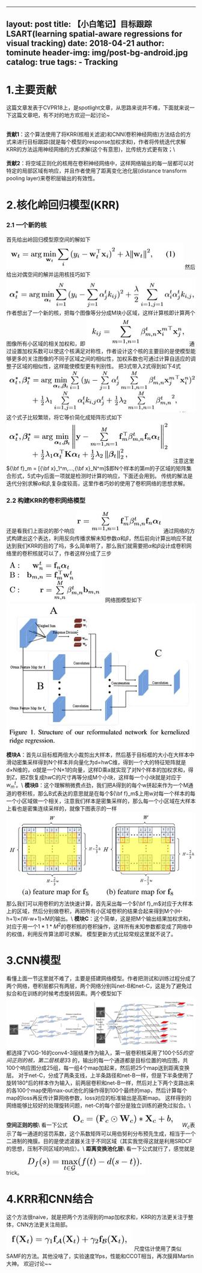 ﻿
---
layout:     post
title:      【小白笔记】目标跟踪LSART(learning spatial-aware regressions for visual tracking)
date:       2018-04-21
author:     tominute
header-img: img/post-bg-android.jpg
catalog: true
tags:
    - Tracking
---

# 1.主要贡献
这篇文章发表于CVPR18上，是spotlight文章，从思路来说并不难，下面就来说一下这篇文章吧，有不对的地方欢迎一起讨论~ 
 
<br />**贡献1**：这个算法使用了将KRR(核相关滤波)和CNN(卷积神经网络)方法结合的方式来进行目标跟踪(就是每个模型的response加权求和)，作者将传统迭代求解KRR的方法运用神经网络的方式求解(这个有意思)，比传统方式更有效；\\  
<br />**贡献2**：将空域正则化的核用在卷积神经网络中，这样网络输出的每一层都可以对特定的局部区域有响应，并且作者使用了距离变化池化层(distance transform pooling layer)来卷积层输出的有效性。
# 2.核化岭回归模型(KRR)
### 2.1 一个新的核

首先给出岭回归模型原空间的解如下
![1](/img/20180421/1.jpg)
然后给出对偶空间的解并运用核技巧如下
![2](/img/20180421/2.jpg)
作者想出了一个新的核，把每个图像等分分成M块小区域，这样计算核即计算两个图像所有小区域的相关加权和，即
![3](/img/20180421/3.jpg)
通过设置加权系数可以使这个核满足对称性，作者设计这个核的主要目的是使模型能够更多的关注图像的不同子区域之间的相似性，加权系数也可通过计算自适应的调整子区域的相似性，这样能使模型更有判别性。
把3式带入2式得到如下4式
![4](/img/20180421/4.jpg)
这个式子比较繁琐，将它等价简化成矩阵形式如下
![5](/img/20180421/5.jpg)
注意这里
${\bf f}_m = [{\bf x}_1^m,...,{\bf x}_N^m]$即N个样本的第m的子区域的矩阵集合形式，5式中y后面一项就是检测时计算的响应，下面还会用到。
传统的解法是迭代分别求解$\alpha$和$\beta$,复杂度较高，这里作者巧妙的使用了卷积网络的思想求解。


### 2.2 构建KRR的卷积网络模型
还是看我们上面说的那个响应
![6](/img/20180421/6.jpg)
通过网络的方式构建出这个表达，利用反向传播求解未知参数$\alpha$和$\beta$，然后前向计算出响应不就达到我们KRR的目的了吗，多么简单明了，那么我们就需要把$\alpha$和$\beta$设计成卷积网络里的卷积核就可以了，作者这样分成了三步
![7](/img/20180421/7.jpg)
网络图模型如下
![8](/img/20180421/8.jpg)
**模块A**：首先以目标框两倍大小裁剪出大样本，然后基于目标框的大小在大样本中滑动密集采样得到N个样本并向量化为d=h*w*C维，得到一个大的特征矩阵就是d×N维的，$\alpha$就是一个N×1的向量，这样D乘a就实现了对N个样本的加权求和，得到Z，把Z恢复成h*w*C的尺寸再等分成M个小块，这样每一个小块就是对应于$w_m^t$。\\
**模块B**：这个理解稍微费点劲，我们把A得到的每个w拼起来作为一个M通道的卷积核，那么B式表达的意思就是在每个${\bf f}_m$上用w对每一个样本的每一个小区域做一个相关，注意我们样本是密集采样的，那么每一个小区域在大样本上看也是密集连续采样的，就像下图表示的一样
![9](/img/20180421/9.jpg)
那么我们可以用卷积的方法快速计算，首先采出每一个${\bf f}_m$对应于大样本上的区域，然后分别做卷积，再把所有小区域卷积的结果合起来得到M个(H-h+1)×(W-w+1)×M的输出。\\
**模块C**：这个简单，这是把M个输出结果加权求和，对应于用一个$1*1*M^2$的卷积核的卷积操作，这样所有未知参数都变成了网络中的权值，利用反传算法即可求解。
模型更新方式比较常规这里就不说了。


# 3.CNN模型
看懂上面一节这里就不难了，主要是搭建网络模型。作者把测试和训练过程分成了两个网络，卷积层都只有两层，两个网络分别叫net-B和net-C，这是为了避免过拟合和在训练的时候考虑旋转因素。两个模型如下
![10](/img/20180421/10.jpg)
都选择了VGG-16的conv4-3层结果作为输入，第一层卷积核采用了100个5*5的空间正则的核，第二层核是3*3 的，输出的每一个通道都是目标位置的响应图，共100个响应图分成25组，每一组4个map加起来，然后把25个map送到距离变换层。
对于net-C，分成了两条支线，上半条路径和net-B一样，但是下半条使用了旋转180°后的样本作为输入，前两层卷积和net-B一样，然后对上下两个支路出来的各100个map使用max-out池化的操作得到100个最终的map，然后计算每个map的loss再反传计算网络参数，loss对应的标准输出是高斯map。
这样得到的网络能够比较好的处理旋转问题，net-C的每个部分是独立训练的避免过拟合。\\
**空间正则的核**\\
看一下公式
![11](/img/20180421/11.jpg)
$W_c$表示了每一通道的惩罚系数，这个系数矩阵可以用伯努利分布预先生成，相当于一个二进制的掩膜。目的是使滤波器关注于不同区域（其实我觉得这就是利用SRDCF的思想，压制不同区域的响应）。\\
**距离变换池化层**\\
看一下公式就行了，感觉就是trick。
![12](/img/20180421/12.jpg)

# 4.KRR和CNN结合
这个方法很naive，就是把两个方法得到的map加权求和，KRR的方法更关注于整体，CNN方法更关注局部。
![13](/img/20180421/13.jpg)
尺度估计使用了类似SAMF的方法。其他没啥了，实验速度1fps，性能和CCOT相当，再次膜拜Martin大神。
欢迎讨论~~

